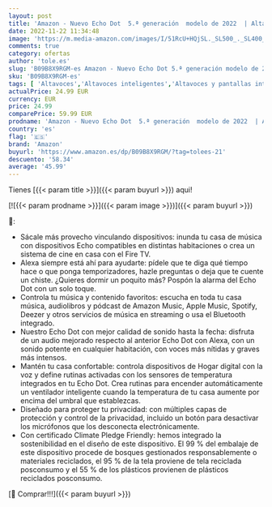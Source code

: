 ```yaml
---
layout: post
title: 'Amazon - Nuevo Echo Dot  5.ª generación  modelo de 2022  | Altavoz inteligente con Alexa | Antracita'
date: 2022-11-22 11:34:48
image: 'https://m.media-amazon.com/images/I/51RcU+HQjSL._SL500_._SL400_.jpg'
comments: true
category: ofertas
author: 'tole.es'
slug: 'B09B8X9RGM-es Amazon - Nuevo Echo Dot 5.ª generación modelo de 2022 |...'
sku: 'B09B8X9RGM-es'
tags: [ 'Altavoces','Altavoces inteligentes','Altavoces y pantallas inteligentes Echo','Dispositivos Amazon','Dispositivos Amazon y Accesorios','Electrónica','Equipos de audio y Hi-Fi','alexa','amazon','🇪🇸', ]
actualPrice: 24.99 EUR
currency: EUR
price: 24.99
comparePrice: 59.99 EUR
prodname: 'Amazon - Nuevo Echo Dot  5.ª generación  modelo de 2022  | Altavoz inteligente con Alexa | Antracita'
country: 'es'
flag: '🇪🇸'
brand: 'Amazon'
buyurl: 'https://www.amazon.es/dp/B09B8X9RGM/?tag=tolees-21'
descuento: '58.34'
average: '45.99'
---
```


Tienes [{{< param title >}}]({{< param buyurl >}}) aqui!

[![{{< param prodname >}}]({{< param image >}})]({{< param buyurl >}})

🔎:

- Sácale más provecho vinculando dispositivos: inunda tu casa de música con dispositivos Echo compatibles en distintas habitaciones o crea un sistema de cine en casa con el Fire TV.
- Alexa siempre está ahí para ayudarte: pídele que te diga qué tiempo hace o que ponga temporizadores, hazle preguntas o deja que te cuente un chiste. ¿Quieres dormir un poquito más? Pospón la alarma del Echo Dot con un solo toque.
- Controla tu música y contenido favoritos: escucha en toda tu casa música, audiolibros y pódcast de Amazon Music, Apple Music, Spotify, Deezer y otros servicios de música en streaming o usa el Bluetooth integrado.
- Nuestro Echo Dot con mejor calidad de sonido hasta la fecha: disfruta de un audio mejorado respecto al anterior Echo Dot con Alexa, con un sonido potente en cualquier habitación, con voces más nítidas y graves más intensos.
- Mantén tu casa confortable: controla dispositivos de Hogar digital con la voz y define rutinas activadas con los sensores de temperatura integrados en tu Echo Dot. Crea rutinas para encender automáticamente un ventilador inteligente cuando la temperatura de tu casa aumente por encima del umbral que establezcas.
- Diseñado para proteger tu privacidad: con múltiples capas de protección y control de la privacidad, incluido un botón para desactivar los micrófonos que los desconecta electrónicamente.
- Con certificado Climate Pledge Friendly: hemos integrado la sostenibilidad en el diseño de este dispositivo. El 99 % del embalaje de este dispositivo procede de bosques gestionados responsablemente o materiales reciclados, el 95 % de la tela proviene de tela reciclada posconsumo y el 55 % de los plásticos provienen de plásticos reciclados posconsumo.

[🛒 Comprar!!!]({{< param buyurl >}})
